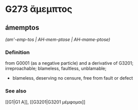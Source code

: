 # G273 ἄμεμπτος

## ámemptos

_(am'-emp-tos | AH-mem-ptose | AH-mame-ptose)_

### Definition

from G0001 (as a negative particle) and a derivative of G3201; irreproachable; blameless, faultless, unblamable; 

- blameless, deserving no censure, free from fault or defect

### See also

[[G1|G1 Α]], [[G3201|G3201 μέμφομαι]]
